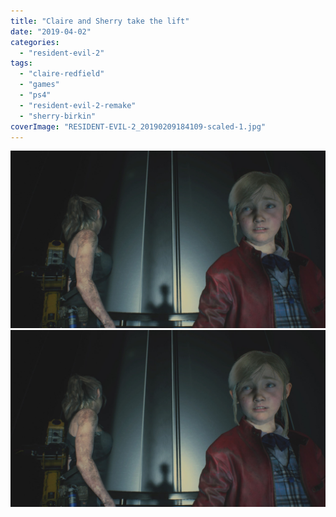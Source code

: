 ```yaml
---
title: "Claire and Sherry take the lift"
date: "2019-04-02"
categories: 
  - "resident-evil-2"
tags: 
  - "claire-redfield"
  - "games"
  - "ps4"
  - "resident-evil-2-remake"
  - "sherry-birkin"
coverImage: "RESIDENT-EVIL-2_20190209184109-scaled-1.jpg"
---
```


[![](images/RESIDENT-EVIL-2_20190209184109-scaled-1.jpg)](images/RESIDENT-EVIL-2_20190209184109-scaled-1.jpg)
[![](images/RESIDENT-EVIL-2_20190209184109-scaled-1.jpg)](images/RESIDENT-EVIL-2_20190209184109-scaled-1.jpg)
